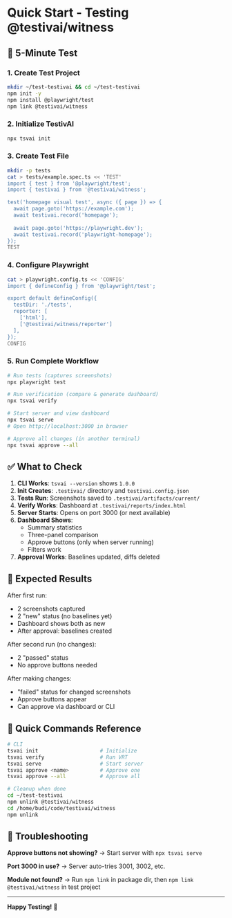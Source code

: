 # Quick Start - Testing @testivai/witness

## 🚀 5-Minute Test

### 1. Create Test Project
```bash
mkdir ~/test-testivai && cd ~/test-testivai
npm init -y
npm install @playwright/test
npm link @testivai/witness
```

### 2. Initialize TestivAI
```bash
npx tsvai init
```

### 3. Create Test File
```bash
mkdir -p tests
cat > tests/example.spec.ts << 'TEST'
import { test } from '@playwright/test';
import { testivai } from '@testivai/witness';

test('homepage visual test', async ({ page }) => {
  await page.goto('https://example.com');
  await testivai.record('homepage');
  
  await page.goto('https://playwright.dev');
  await testivai.record('playwright-homepage');
});
TEST
```

### 4. Configure Playwright
```bash
cat > playwright.config.ts << 'CONFIG'
import { defineConfig } from '@playwright/test';

export default defineConfig({
  testDir: './tests',
  reporter: [
    ['html'],
    ['@testivai/witness/reporter']
  ],
});
CONFIG
```

### 5. Run Complete Workflow
```bash
# Run tests (captures screenshots)
npx playwright test

# Run verification (compare & generate dashboard)
npx tsvai verify

# Start server and view dashboard
npx tsvai serve
# Open http://localhost:3000 in browser

# Approve all changes (in another terminal)
npx tsvai approve --all
```

## ✅ What to Check

1. **CLI Works**: `tsvai --version` shows `1.0.0`
2. **Init Creates**: `.testivai/` directory and `testivai.config.json`
3. **Tests Run**: Screenshots saved to `.testivai/artifacts/current/`
4. **Verify Works**: Dashboard at `.testivai/reports/index.html`
5. **Server Starts**: Opens on port 3000 (or next available)
6. **Dashboard Shows**:
   - Summary statistics
   - Three-panel comparison
   - Approve buttons (only when server running)
   - Filters work
7. **Approval Works**: Baselines updated, diffs deleted

## 🎯 Expected Results

After first run:
- 2 screenshots captured
- 2 "new" status (no baselines yet)
- Dashboard shows both as new
- After approval: baselines created

After second run (no changes):
- 2 "passed" status
- No approve buttons needed

After making changes:
- "failed" status for changed screenshots
- Approve buttons appear
- Can approve via dashboard or CLI

## 📝 Quick Commands Reference

```bash
# CLI
tsvai init                    # Initialize
tsvai verify                  # Run VRT
tsvai serve                   # Start server
tsvai approve <name>          # Approve one
tsvai approve --all           # Approve all

# Cleanup when done
cd ~/test-testivai
npm unlink @testivai/witness
cd /home/budi/code/testivai/witness
npm unlink
```

## 🐛 Troubleshooting

**Approve buttons not showing?**
→ Start server with `npx tsvai serve`

**Port 3000 in use?**
→ Server auto-tries 3001, 3002, etc.

**Module not found?**
→ Run `npm link` in package dir, then `npm link @testivai/witness` in test project

---

**Happy Testing\!** 🎉
